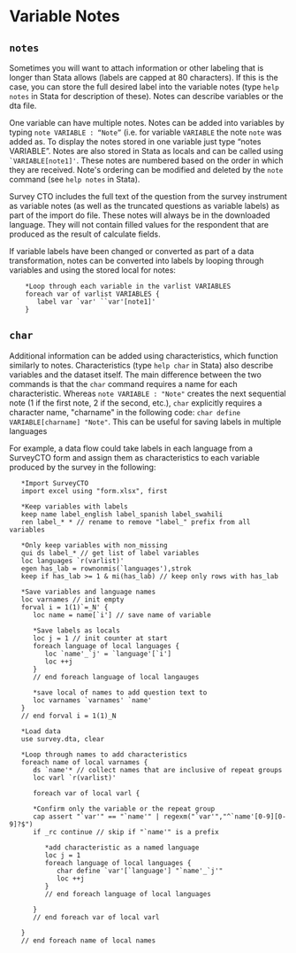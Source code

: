 # Variable Notes
## `notes`
Sometimes you will want to attach information or other labeling that is longer than Stata allows (labels are capped at 80 characters). If this is the case, you can store the full desired label into the variable notes (type `help notes` in Stata for description of these). Notes can describe variables or the dta file.

One variable can have multiple notes. Notes can be added into variables by typing  `note VARIABLE : “Note”` (i.e. for variable `VARIABLE` the note `note` was added as. To display the notes stored in one variable just type “notes VARIABLE”. Notes are also stored in Stata as locals and can be called using `` `VARIABLE[note1]' ``. These notes are numbered based on the order in which they are received. Note's ordering can be modified and deleted by the `note` command (see `help notes` in Stata).

Survey CTO includes the full text of the question from the survey instrument as variable notes (as well as the truncated questions as variable labels) as part of the import do file. These notes will always be in the downloaded language. They will not contain filled values for the respondent that are produced as the result of calculate fields.

If variable labels have been changed or converted as part of a data transformation, notes can be converted into labels by looping through variables and using the stored local for notes:
````        
    *Loop through each variable in the varlist VARIABLES
    foreach var of varlist VARIABLES {
       label var `var' ``var'[note1]'
    }
````

## `char`
Additional information can be added using characteristics, which function similarly to notes. Characteristics (type `help char` in Stata) also describe variables and the dataset itself.  The main difference between the two commands is that the `char` command requires a name for each characteristic. Whereas `note VARIABLE : "Note"` creates the next sequential note (1 if the first note, 2 if the second, etc.), `char` explicitly requires a character name, "charname" in the following code: `char define VARIABLE[charname] "Note"`. This can be useful for saving labels in multiple languages

For example, a data flow could take labels in each language from a SurveyCTO form and assign them as characteristics to each variable produced by the survey in the following:

````
   *Import SurveyCTO
   import excel using "form.xlsx", first
   
   *Keep variables with labels
   keep name label_english label_spanish label_swahili
   ren label_* * // rename to remove "label_" prefix from all variables
   
   *Only keep variables with non_missing
   qui ds label_* // get list of label variables
   loc languages `r(varlist)'
   egen has_lab = rownonmis(`languages'),strok
   keep if has_lab >= 1 & mi(has_lab) // keep only rows with has_lab
   
   *Save variables and language names
   loc varnames // init empty
   forval i = 1(1)`=_N' {
      loc name = name[`i'] // save name of variable
      
      *Save labels as locals
      loc j = 1 // init counter at start
      foreach language of local languages {
         loc `name'_`j' = `language'[`i']
         loc ++j
      }
      // end foreach language of local langauges
      
      *save local of names to add question text to 
      loc varnames `varnames' `name'
   }
   // end forval i = 1(1)_N
   
   *Load data
   use survey.dta, clear
   
   *Loop through names to add characteristics
   foreach name of local varnames {
      ds `name'* // collect names that are inclusive of repeat groups
      loc varl `r(varlist)'
      
      foreach var of local varl {
     
      *Confirm only the variable or the repeat group
      cap assert "`var'" == "`name'" | regexm("`var'","^`name'[0-9][0-9]?$")
      if _rc continue // skip if "`name'" is a prefix
      
         *add characteristic as a named language
         loc j = 1 
         foreach language of local languages {
            char define `var'[`language'] "`name'_`j'"
            loc ++j
         }
         // end foreach language of local languages
         
      }
      // end foreach var of local varl
      
   }
   // end foreach name of local names
````

